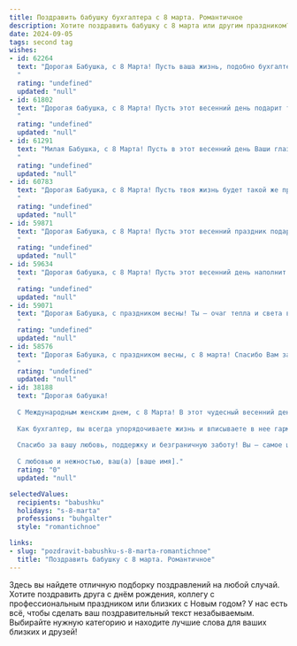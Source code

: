 ```yaml
---
title: Поздравить бабушку бухгалтера с 8 марта. Романтичное
description: Хотите поздравить бабушку с 8 марта или другим праздником? Наш ИИ создаст незабываемое поздравление, а вы обязательно выделитесь среди других.  
date: 2024-09-05
tags: second tag
wishes:
- id: 62264
  text: "Дорогая Бабушка, с 8 Марта! Пусть ваша жизнь, подобно бухгалтерскому балансу, всегда будет в идеальном плюсе, полна любви, радости и душевного тепла. Пусть каждый день приносит вам приятные сюрпризы, а улыбка не сходит с вашего лица. 🎉💖
  "
  rating: "undefined"
  updated: "null"
- id: 61802
  text: "Дорогая бабушка, с 8 Марта! Пусть этот весенний день подарит тебе море цветов,  радости и тепла. Ты – наша волшебница,  которая всегда считает и знает всё,  но самое главное – ты хранишь уют и любовь в нашем доме. Спасибо тебе за всё,  что ты делаешь!  С праздником,  милая!
  "
  rating: "undefined"
  updated: "null"
- id: 61291
  text: "Милая Бабушка, с 8 Марта! Пусть в этот весенний день Ваши глаза сияют от счастья, а сердце бьется в такт с мелодией любви. Вы – настоящий ангел-хранитель, с добрым сердцем и золотыми руками. Спасибо за Вашу заботу, мудрость и, конечно же, за Ваш талант - Вам удается с легкостью вести бухгалтерию жизни и всегда находить баланс между радостью и спокойствием. Желаю Вам самого прекрасного праздника, наполненного любовью и нежностью!
  "
  rating: "undefined"
  updated: "null"
- id: 60783
  text: "Дорогая Бабушка, с 8 Марта! Пусть твоя жизнь будет такой же прекрасной и гармоничной, как идеально выверенный баланс на твоём рабочем столе, а душа —  сияющей, как цифры в отчёте о прибыли.
  "
  rating: "undefined"
  updated: "null"
- id: 59871
  text: "Дорогая Бабушка, с 8 Марта! Пусть этот весенний праздник подарит тебе столько же тепла и радости, сколько ты даришь нам своей любовью. Пусть твоя жизнь будет полна ярких моментов, как весенние цветы, а душа – светлой и прекрасной, как рассвет над чистым полем.  Ты - наша мудрая, добрая,  прекрасная Бабушка,  и твоя работа, как бухгалтера, - это настоящее искусство,  творящее порядок и гармонию в мире.  Будь счастлива!
  "
  rating: "undefined"
  updated: "null"
- id: 59634
  text: "Дорогая бабушка, с 8 Марта! Пусть этот весенний день наполнит вашу жизнь светом, радостью и нежностью, как цветы распускаются под лучами солнца. Вы - наш надежный тыл, всегда готовый поддержать и дать мудрый совет. Пусть ваша душа всегда будет спокойна, а сердце -  тепло. С праздником, любимая бабушка,  вы - самая лучшая бухгалтер на свете!
  "
  rating: "undefined"
  updated: "null"
- id: 59071
  text: "Дорогая Бабушка, с праздником весны! Ты — очаг тепла и света в нашей семье, а твоя профессия — это искусство точного расчета и  непоколебимой  дисциплины. Желаю тебе, чтобы жизнь,  как бухгалтерский баланс, всегда была в плюсе,  и чтобы каждый день был  наполнен радостью,  любовью и  чувством глубокого удовлетворения. С 8 марта!
  "
  rating: "undefined"
  updated: "null"
- id: 58576
  text: "Дорогая Бабушка, с праздником весны, с 8 марта! Спасибо Вам за Вашу неустанную работу, за то, что Вы всегда умеете находить баланс в жизни, как настоящий бухгалтер – и в семье, и в работе. Желаю Вам здоровья, любви, счастья и бесконечного вдохновения!
  "
  rating: "undefined"
  updated: "null"
- id: 38188
  text: "Дорогая бабушка!
  
  С Международным женским днем, с 8 Марта! В этот чудесный весенний день, когда природа пробуждается, как ваши добрые глаза, наполненные мудростью и теплом, я хочу поздравить вас с вашим праздником.
  
  Как бухгалтер, вы всегда упорядочиваете жизнь и вписываете в нее гармонию, точно расставляя акценты. Но сегодня позвольте себе быть не только расчетливой, но и романтичной, нежной, как первый весенний цветок. Пусть каждый ваш день будет наполнен радостью, а каждый момент — счастьем.
  
  Спасибо за вашу любовь, поддержку и безграничную заботу! Вы — самое ценное в нашей жизни. Желаю вам здоровья, счастья и улыбок, которые согревают душу.
  
  С любовью и нежностью, ваш(а) [ваше имя]."
  rating: "0"
  updated: "null"

selectedValues:
  recipients: "babushku"
  holidays: "s-8-marta"
  professions: "buhgalter"
  style: "romantichnoe"

links:
- slug: "pozdravit-babushku-s-8-marta-romantichnoe"
  title: "Поздравить бабушку с 8 марта. Романтичное"
---
```


Здесь вы найдете отличную подборку поздравлений на любой случай. 
Хотите поздравить друга с днём рождения, коллегу с профессиональным праздником или близких с Новым годом? У нас есть всё, чтобы сделать ваш поздравительный текст незабываемым. Выбирайте нужную категорию и находите лучшие слова для ваших близких и друзей!
